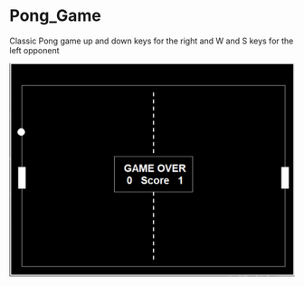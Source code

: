 # Pong_Game
Classic Pong game up and down keys for the right and W and S keys for the left opponent


<img src="result.PNG"/>
